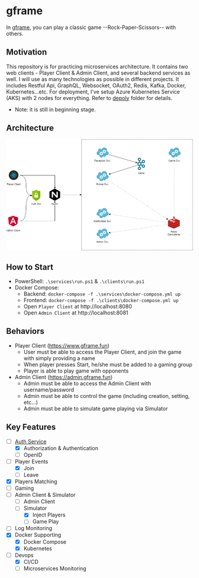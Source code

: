 # gframe

In [gframe](https://gframe.fun), you can play a classic game --Rock-Paper-Scissors-- with others.

## Motivation
This repository is for practicing microservices architecture. It contains two web clients - Player Client & Admin Client, and several backend services as well. 
I will use as many technologies as possible in different projects. It includes Restful Api, GraphQL, Websocket, OAuth2, Redis, Kafka, Docker, Kubernetes...etc. For deployment, I've setup Azure Kubernetes Service (AKS) with 2 nodes for everything. Refer to [depoly](https://github.com/vincent-scw/gframe/tree/master/deploy) folder for details.
- Note: it is still in beginning stage.

## Architecture
![Architecture](https://github.com/vincent-scw/gframe/blob/master/gframe.png)

## How to Start
- PowerShell: `.\services\run.ps1` & `.\clients\run.ps1`
- Docker Compose: 
  - Backend: `docker-compose -f .\services\docker-compose.yml up`
  - Frontend: `docker-compose -f .\clients\docker-compose.yml up`
  - Open `Player Client` at http://localhost:8080
  - Open `Admin Client` at http://localhost:8081

## Behaviors
- Player Client (https://www.gframe.fun)
  - User must be able to access the Player Client, and join the game with simply providing a name
  - When player presses Start, he/she must be added to a gaming group
  - Player is able to play game with opponents
- Admin Client (https://admin.gframe.fun)
  - Admin must be able to access the Admin Client with username/password
  - Admin must be able to control the game (including creation, setting, etc...)
  - Admin must be able to simulate game playing via Simulator
  
## Key Features
- [ ] [Auth Service](https://github.com/vincent-scw/gframe/tree/master/services/oauth)
  - [x] Authorization & Authentication
  - [ ] OpenID
- [ ] Player Events
  - [x] Join
  - [ ] Leave
- [x] Players Matching
- [ ] Gaming
- [ ] Admin Client & Simulator
  - [ ] Admin Client
  - [ ] Simulator
    - [x] Inject Players
    - [ ] Game Play
- [ ] Log Monitoring
- [x] Docker Supporting
  - [x] Docker Compose
  - [x] Kubernetes
- [ ] Devops
  - [x] CI/CD
  - [ ] Microservices Monitoring
